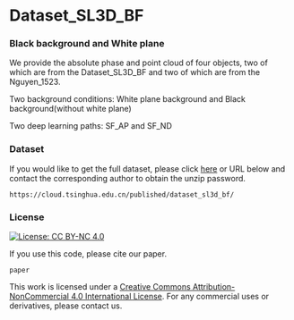 # Dataset_SL3D_BF
### Black background and White plane
We provide the absolute phase and point cloud of four objects, two of which are from the Dataset_SL3D_BF and two of which are from the Nguyen_1523.

Two background conditions: White plane background and Black background(without white plane)

Two deep learning paths: SF_AP and SF_ND


### Dataset
If you would like to get the full dataset, please click [here](https://cloud.tsinghua.edu.cn/published/dataset_sl3d_bf/) or URL below and contact the corresponding author to obtain the unzip password.
```
https://cloud.tsinghua.edu.cn/published/dataset_sl3d_bf/
```

### License
[![License: CC BY-NC 4.0](https://img.shields.io/badge/License-CC%20BY--NC%204.0-lightgrey.svg)](https://creativecommons.org/licenses/by-nc/4.0/)

If you use this code, please cite our paper.

```
paper
```

This work is licensed under a [Creative Commons Attribution-NonCommercial 4.0 International License](http://creativecommons.org/licenses/by-nc/4.0/). 
For any commercial uses or derivatives, please contact us.

